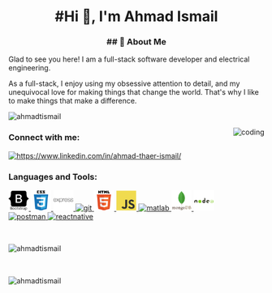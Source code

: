 <h1 align="center">#Hi 👋, I'm Ahmad Ismail</h1>
<h3 align="center">## 🚀 About Me</h3>
Glad to see you here!   
I am a full-stack software developer and electrical engineering.

As a full-stack, I enjoy using my obsessive attention to detail, and my unequivocal love for making things that change the world. That's why I like to make things that make a difference.

<p align="left"> <img src="https://komarev.com/ghpvc/?username=ahmadtismail&label=Profile%20views&color=0e75b6&style=flat" alt="ahmadtismail" /> </p>

<img src="https://cdn.dribbble.com/users/2131993/screenshots/4948736/media/45dceb640723d72436c427add7966cf8.gif" alt="coding" align="right" height="220">

<h3 align="left">Connect with me:</h3>
<p align="left">
<a href="https://linkedin.com/in/https://www.linkedin.com/in/ahmad-thaer-ismail/" target="blank"><img align="center" src="https://raw.githubusercontent.com/rahuldkjain/github-profile-readme-generator/master/src/images/icons/Social/linked-in-alt.svg" alt="https://www.linkedin.com/in/ahmad-thaer-ismail/" height="30" width="40" /></a>
</p>

<h3 align="left">Languages and Tools:</h3>
<p align="left"> <a href="https://getbootstrap.com" target="_blank" rel="noreferrer"> <img src="https://raw.githubusercontent.com/devicons/devicon/master/icons/bootstrap/bootstrap-plain-wordmark.svg" alt="bootstrap" width="40" height="40"/> </a> <a href="https://www.w3schools.com/css/" target="_blank" rel="noreferrer"> <img src="https://raw.githubusercontent.com/devicons/devicon/master/icons/css3/css3-original-wordmark.svg" alt="css3" width="40" height="40"/> </a> <a href="https://expressjs.com" target="_blank" rel="noreferrer"> <img src="https://raw.githubusercontent.com/devicons/devicon/master/icons/express/express-original-wordmark.svg" alt="express" width="40" height="40"/> </a> <a href="https://git-scm.com/" target="_blank" rel="noreferrer"> <img src="https://www.vectorlogo.zone/logos/git-scm/git-scm-icon.svg" alt="git" width="40" height="40"/> </a> <a href="https://www.w3.org/html/" target="_blank" rel="noreferrer"> <img src="https://raw.githubusercontent.com/devicons/devicon/master/icons/html5/html5-original-wordmark.svg" alt="html5" width="40" height="40"/> </a> <a href="https://developer.mozilla.org/en-US/docs/Web/JavaScript" target="_blank" rel="noreferrer"> <img src="https://raw.githubusercontent.com/devicons/devicon/master/icons/javascript/javascript-original.svg" alt="javascript" width="40" height="40"/> </a> <a href="https://www.mathworks.com/" target="_blank" rel="noreferrer"> <img src="https://upload.wikimedia.org/wikipedia/commons/2/21/Matlab_Logo.png" alt="matlab" width="40" height="40"/> </a> <a href="https://www.mongodb.com/" target="_blank" rel="noreferrer"> <img src="https://raw.githubusercontent.com/devicons/devicon/master/icons/mongodb/mongodb-original-wordmark.svg" alt="mongodb" width="40" height="40"/> </a> <a href="https://nodejs.org" target="_blank" rel="noreferrer"> <img src="https://raw.githubusercontent.com/devicons/devicon/master/icons/nodejs/nodejs-original-wordmark.svg" alt="nodejs" width="40" height="40"/> </a> <a href="https://postman.com" target="_blank" rel="noreferrer"> <img src="https://www.vectorlogo.zone/logos/getpostman/getpostman-icon.svg" alt="postman" width="40" height="40"/> </a> <a href="https://reactnative.dev/" target="_blank" rel="noreferrer"> <img src="https://reactnative.dev/img/header_logo.svg" alt="reactnative" width="40" height="40"/> </a> </p>
<br style=" margin-top:300px"/>

<p><img align="center" src="https://github-readme-stats.vercel.app/api?username=ahmadtismail&show_icons=true&locale=en" alt="ahmadtismail" /></p>
<br/>
<p><img align="center" src="https://github-readme-streak-stats.herokuapp.com/?user=ahmadtismail&" alt="ahmadtismail" /></p>
